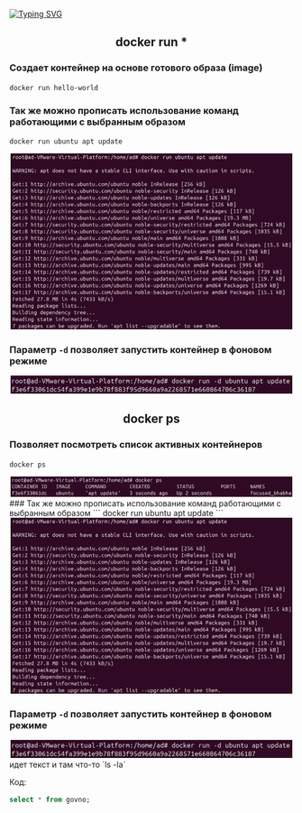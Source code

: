 <a href="https://git.io/typing-svg"><img src="https://readme-typing-svg.demolab.com?font=Fira+Code&pause=1000&width=435&lines=%D0%9E%D1%81%D0%BD%D0%BE%D0%B2%D0%BD%D1%8B%D0%B5+%D0%BA%D0%BE%D0%BC%D0%B0%D0%BD%D0%B4%D1%8B+%D0%B4%D0%BE%D0%BA%D0%B5%D1%80%D0%B0" alt="Typing SVG" /></a>
<div BGCOLOR="#3399FF">
    <h2 style="text-align:center"}>docker run *</h2>
<div>

### Создает контейнер на основе готового образа (image)
```
docker run hello-world
```
### Так же можно прописать использование команд работающими с выбранным образом
```
docker run ubuntu apt update
```
<center><img src="image/1.png" style="width:500px; heigth:300px"></img></center>


### Параметр `-d` позволяет запустить контейнер в фоновом режиме
<center><img src="image/2.png" style="width:500px; heigth:300px"></img></center>


<div>
    <h2 style="text-align:center"}>docker ps</h2>
<div>

### Позволяет посмотреть список активных контейнеров
```
docker ps
```
<center><img src="image/3.png" style="width:500px; heigth:300px"></img></center>
### Так же можно прописать использование команд работающими с выбранным образом
```
docker run ubuntu apt update
```
<center><img src="image/1.png" style="width:500px; heigth:300px"></img></center>


### Параметр `-d` позволяет запустить контейнер в фоновом режиме
<center><img src="image/2.png" style="width:500px; heigth:300px"></img></center>
идет текст и там что-то `ls -la`


Код:
```sql
select * from govno;
```